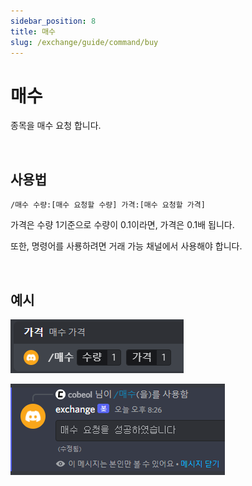 ```yaml
---
sidebar_position: 8
title: 매수
slug: /exchange/guide/command/buy
---
```


# 매수

종목을 매수 요청 합니다.

<br/>

## 사용법

```
/매수 수량:[매수 요청할 수량] 가격:[매수 요청할 가격]
```

가격은 수량 1기준으로 수량이 0.1이라면, 가격은 0.1배 됩니다.

또한, 명령어를 사룡하려면 거래 가능 채널에서 사용해야 합니다.

<br/>

## 예시

![buy-input](./img/buy/buy-input.png)

![buy-output](./img/buy/buy-output.png)